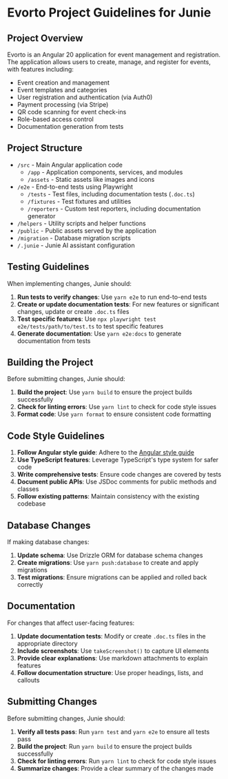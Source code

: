 # Evorto Project Guidelines for Junie

## Project Overview

Evorto is an Angular 20 application for event management and registration. The application allows users to create, manage, and register for events, with features including:

- Event creation and management
- Event templates and categories
- User registration and authentication (via Auth0)
- Payment processing (via Stripe)
- QR code scanning for event check-ins
- Role-based access control
- Documentation generation from tests

## Project Structure

- `/src` - Main Angular application code
  - `/app` - Application components, services, and modules
  - `/assets` - Static assets like images and icons
- `/e2e` - End-to-end tests using Playwright
  - `/tests` - Test files, including documentation tests (`.doc.ts`)
  - `/fixtures` - Test fixtures and utilities
  - `/reporters` - Custom test reporters, including documentation generator
- `/helpers` - Utility scripts and helper functions
- `/public` - Public assets served by the application
- `/migration` - Database migration scripts
- `/.junie` - Junie AI assistant configuration

## Testing Guidelines

When implementing changes, Junie should:

1. **Run tests to verify changes**: Use `yarn e2e` to run end-to-end tests
2. **Create or update documentation tests**: For new features or significant changes, update or create `.doc.ts` files
3. **Test specific features**: Use `npx playwright test e2e/tests/path/to/test.ts` to test specific features
4. **Generate documentation**: Use `yarn e2e:docs` to generate documentation from tests

## Building the Project

Before submitting changes, Junie should:

1. **Build the project**: Use `yarn build` to ensure the project builds successfully
2. **Check for linting errors**: Use `yarn lint` to check for code style issues
3. **Format code**: Use `yarn format` to ensure consistent code formatting

## Code Style Guidelines

1. **Follow Angular style guide**: Adhere to the [Angular style guide](https://angular.dev/style-guide)
2. **Use TypeScript features**: Leverage TypeScript's type system for safer code
3. **Write comprehensive tests**: Ensure code changes are covered by tests
4. **Document public APIs**: Use JSDoc comments for public methods and classes
5. **Follow existing patterns**: Maintain consistency with the existing codebase

## Database Changes

If making database changes:

1. **Update schema**: Use Drizzle ORM for database schema changes
2. **Create migrations**: Use `yarn push:database` to create and apply migrations
3. **Test migrations**: Ensure migrations can be applied and rolled back correctly

## Documentation

For changes that affect user-facing features:

1. **Update documentation tests**: Modify or create `.doc.ts` files in the appropriate directory
2. **Include screenshots**: Use `takeScreenshot()` to capture UI elements
3. **Provide clear explanations**: Use markdown attachments to explain features
4. **Follow documentation structure**: Use proper headings, lists, and callouts

## Submitting Changes

Before submitting changes, Junie should:

1. **Verify all tests pass**: Run `yarn test` and `yarn e2e` to ensure all tests pass
2. **Build the project**: Run `yarn build` to ensure the project builds successfully
3. **Check for linting errors**: Run `yarn lint` to check for code style issues
4. **Summarize changes**: Provide a clear summary of the changes made
